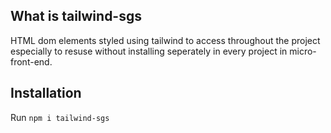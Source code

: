 ## What is tailwind-sgs

HTML dom elements styled using tailwind to access throughout the project especially to resuse without installing seperately in every project in micro-front-end.

## Installation

Run `npm i tailwind-sgs` 